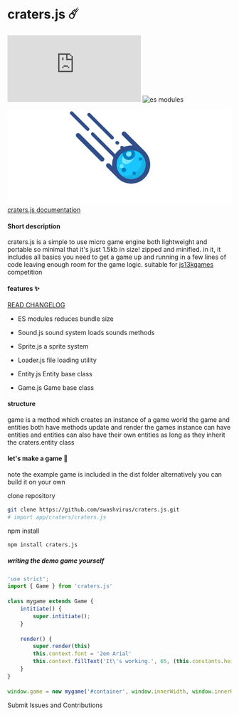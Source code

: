 # craters.js ☄️
![npm bundle size](https://img.shields.io/bundlephobia/minzip/craters.js)
![es modules](https://img.shields.io/badge/es-modules-green)

![craters.js logo](craters.gif)
[craters.js documentation](https://swashvirus.github.io/documentation-craters.js/)

#### Short description
craters.js is a simple to use micro game engine both lightweight and portable so minimal that it's just 1.5kb in size! zipped and minified.
in it, it includes all basics you need to get a game up and running in a few lines of code 
leaving enough room for the game logic. suitable for [js13kgames](https://js13kgames.com) competition

#### features ✨
[READ CHANGELOG](CHANGELOG.md)
- ES modules
	reduces bundle size
- Sound.js
	sound system loads sounds methods
	
- Sprite.js
	a sprite system

- Loader.js
	file loading utility

- Entity.js
	Entity base class

- Game.js
	Game base class

#### structure
game is a method which creates an instance of a game world
the game and entities both have methods update and render
the games instance can have entities and entities can also have their own entities as long as they inherit the craters.entity class

#### let's make a game 🚀
note the example game is included in the dist folder alternatively you can build it on your own 

clone repository
```bash 
git clone https://github.com/swashvirus/craters.js.git
# import app/craters/craters.js
```
npm install

```bash
npm install craters.js
```

##### writing the demo game yourself
```javascript
'use strict';
import { Game } from 'craters.js'

class mygame extends Game {
    intitiate() {
        super.intitiate();
    }

    render() {
        super.render(this)
        this.context.font = '2em Arial'
        this.context.fillText('It\'s working.️', 65, (this.constants.height / 2), (this.constants.width))
    }
}

window.game = new mygame('#container', window.innerWidth, window.innerHeight, 60, true)
```
Submit Issues and Contributions